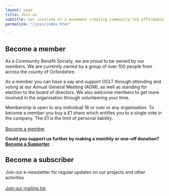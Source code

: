 ```yaml
---
layout: page
title: Join us
subtitle: Get involved in a movement creating community-led affordable homes
permalink: "/join/index.html"

---
```

## Become a member

As a Community Benefit Society, we are proud to be owned by our members. We are currently owned by a group of over 100 people from across the county of Oxfordshire.

As a member you can have a say and support OCLT through attending and voting at our Annual General Meeting (AGM), as well as standing for election to the board of directors. We also welcome members to get more involved in the organisation through volunteering your time.

Membership is open to any individual 18 or over or any organisation. To become a member you buy a £1 share which entitles you to a single vote in the company. The £1 is the limit of personal liability. <br> <br> <a class="button btn" href="https://app.donorfy.com/form/J7EEWBHW62/53NSK">Become a member</a>

**Could you support us further by making a monthly or one-off donation?** [**Become a Supporter**](https://app.donorfy.com/form/J7EEWBHW62/)**.**

## Become a subscriber

Join our e-newsletter for regular updates on our projects and other activities <br> <br> <a class="button btn" href="https://oclt.us7.list-manage.com/subscribe?u=705f7de83867afe997c4f8eba&id=03a63db2a8" target="_blank">Join our mailing list</a>